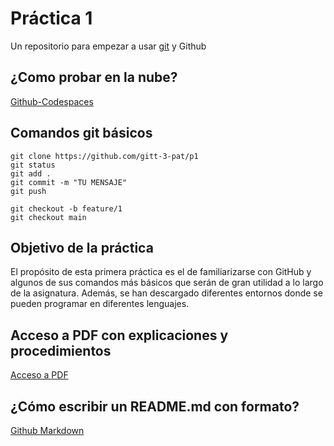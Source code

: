 # Práctica 1

Un repositorio para empezar a usar [git](https://git-scm.com/) y Github

## ¿Como probar en la nube?

[Github-Codespaces](https://github.com/features/codespaces)

## Comandos git básicos

```
git clone https://github.com/gitt-3-pat/p1
git status
git add .
git commit -m "TU MENSAJE"
git push

git checkout -b feature/1
git checkout main
```

## Objetivo de la práctica
El propósito de esta primera práctica es el de familiarizarse con GitHub y algunos de sus comandos más básicos que serán de gran utilidad a lo largo de la asignatura.
Además, se han descargado diferentes entornos donde se pueden programar en diferentes lenguajes.

## Acceso a PDF con explicaciones y procedimientos
[Acceso a PDF](https://github.com/alvaromoraga/p1/blob/main/Pr%C3%A1ctica%201%20PAT.pdf)


## ¿Cómo escribir un README.md con formato?

[Github Markdown](https://docs.github.com/es/get-started/writing-on-github/getting-started-with-writing-and-formatting-on-github/basic-writing-and-formatting-syntax)
